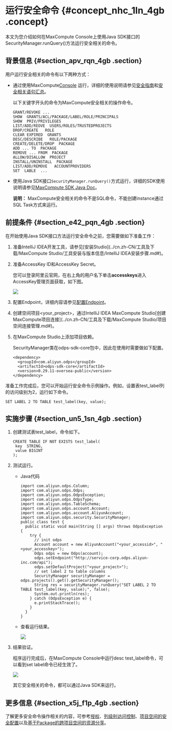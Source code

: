 # 运行安全命令 {#concept_nhc_1ln_4gb .concept}

本文为您介绍如何在MaxCompute Console上使用Java SDK接口的SecurityManager.runQuery\(\)方法运行安全相关的命令。

## 背景信息 {#section_apv_rqn_4gb .section}

用户运行安全相关的命令有以下两种方式：

-   通过使用MaxCompute[Console](../cn.zh-CN/工具及下载/客户端.md#) 运行，详细的使用说明请参见[安全指南](../cn.zh-CN/管理/安全功能详解/目标用户.md#)和[安全相关语句汇总](../cn.zh-CN/管理/安全功能详解/项目空间的安全配置.md#)。

    以下关键字开头的命令为MaxCompute安全相关的操作命令。

    ```language-sql
    GRANT/REVOKE ...
    SHOW  GRANTS/ACL/PACKAGE/LABEL/ROLE/PRINCIPALS
    SHOW  PRIV/PRIVILEGES
    LIST/ADD/REOVE  USERS/ROLES/TRUSTEDPROJECTS
    DROP/CREATE   ROLE
    CLEAR EXPIRED  GRANTS
    DESC/DESCRIBE   ROLE/PACKAGE
    CREATE/DELETE/DROP  PACKAGE
    ADD ... TO  PACKAGE
    REMOVE ... FROM  PACKAGE
    ALLOW/DISALLOW  PROJECT
    INSTALL/UNINSTALL  PACKAGE
    LIST/ADD/REMOVE   ACCOUNTPROVIDERS
    SET  LABLE  ...
    ```

-   使用Java SDK接口`SecurityManager.runQuery()`方式运行，详细的SDK使用说明请参见[MaxCompute SDK Java Doc](http://www.javadoc.io/doc/com.aliyun.odps/odps-sdk-core/0.29.11-oversea-public?spm=a2c4e.11153940.blogcont686985.22.57a97573bI8DuQ&file=0.29.11-oversea-public)。

    **说明：** MaxCompute安全相关的命令不是SQL命令，不能创建instance通过SQL Task方式来运行。


## 前提条件 {#section_e42_pqn_4gb .section}

在开始使用Java SDK接口方法运行安全命令之前，您需要做如下准备工作：

1.  准备IntelliJ IDEA开发工具，请参见[安装Studio](../cn.zh-CN/工具及下载/MaxCompute Studio/工具安装与版本信息/IntelliJ IDEA安装步骤.md#)。
2.  准备AccessKey ID和AccessKey Secret。

    您可以登录阿里云官网，在右上角的用户名下单击**accesskeys**进入AccessKey管理页面获取，如下图。

    ![](http://static-aliyun-doc.oss-cn-hangzhou.aliyuncs.com/assets/img/120378/155926640238210_zh-CN.png)

3.  配置Endpoint，详细内容请参见[配置Endpoint](../cn.zh-CN/准备工作/配置Endpoint.md#)。
4.  创建空间项目<your\_project\>，通过IntelliJ IDEA MaxCompute Studio[创建MaxCompute项目连接](../cn.zh-CN/工具及下载/MaxCompute Studio/项目空间连接管理.md#)。
5.  在MaxCompute Studio上添加项目依赖。

    SecurityManager类在odps-sdk-core包中，因此在使用时需要做如下配置。

    ```language-xml
    <dependency>
      <groupId>com.aliyun.odps</groupId>
      <artifactId>odps-sdk-core</artifactId>
      <version>0.29.11-oversea-public</version>
    </dependency>
    ```


准备工作完成后，您可以开始运行安全命令示例操作。例如，设置表test\_label列的访问级别为2，运行如下命令。

```
SET LABEL 2 TO TABLE test_label(key, value);
```

## 实施步骤 {#section_un5_1sn_4gb .section}

1.  创建测试表test\_label，命令如下。

    ```
    CREATE TABLE IF NOT EXISTS test_label(
     key  STRING,
     value BIGINT
    );
    ```

2.  测试运行。
    -   Java代码

        ```language-java
        import com.aliyun.odps.Column;
        import com.aliyun.odps.Odps;
        import com.aliyun.odps.OdpsException;
        import com.aliyun.odps.OdpsType;
        import com.aliyun.odps.TableSchema;
        import com.aliyun.odps.account.Account;
        import com.aliyun.odps.account.AliyunAccount;
        import com.aliyun.odps.security.SecurityManager;
        public class test {
          public static void main(String [] args) throws OdpsException {
            try {
              // init odps
              Account account = new AliyunAccount("<your_accessid>", "<your_accesskey>");
              Odps odps = new Odps(account);
              odps.setEndpoint("http://service-corp.odps.aliyun-inc.com/api");
              odps.setDefaultProject("<your_project>");
              // set label 2 to table columns
              SecurityManager securityManager = odps.projects().get().getSecurityManager();
              String res = securityManager.runQuery("SET LABEL 2 TO TABLE test_label(key, value);", false);
              System.out.println(res);
            } catch (OdpsException e) {
              e.printStackTrace();
            }
          }
        }
        ```

    -   查看运行结果。

        ![](http://static-aliyun-doc.oss-cn-hangzhou.aliyuncs.com/assets/img/120378/155926640238175_zh-CN.png)

3.  结果验证。

    程序运行完成后，在MaxCompute Console中运行desc test\_label命令，可以看到set label命令已经生效了。

    ![](http://static-aliyun-doc.oss-cn-hangzhou.aliyuncs.com/assets/img/120378/155926640238189_zh-CN.png)

    其它安全相关的命令，都可以通过Java SDK来运行。


## 更多信息 {#section_x5j_f1p_4gb .section}

了解更多安全命令操作相关的内容，可参考[授权](../cn.zh-CN/管理/安全功能详解/用户及授权管理/授权.md#)、[列级别访问控制](../cn.zh-CN/管理/安全功能详解/列级别访问控制.md#)、[项目空间的安全配置](../cn.zh-CN/管理/安全功能详解/项目空间的安全配置.md#)以及[基于Package的跨项目空间的资源分享](../cn.zh-CN/管理/安全功能详解/跨项目空间的资源分享/基于Package的跨项目空间的资源分享.md#)。

